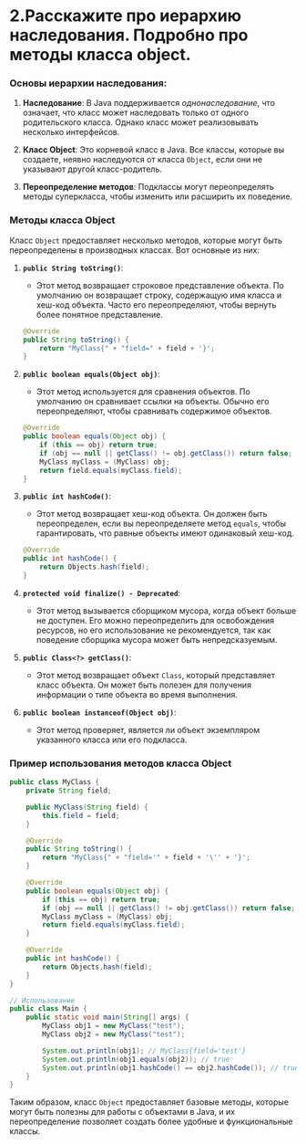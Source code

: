 # 2.Расскажите про иерархию наследования. Подробно про методы класса object.

### Основы иерархии наследования:

1. **Наследование**: В Java поддерживается *однонаследование*, что означает, что класс может наследовать только от одного родительского класса. Однако класс может реализовывать несколько интерфейсов.

2. **Класс Object**: Это корневой класс в Java. Все классы, которые вы создаете, неявно наследуются от класса `Object`, если они не указывают другой класс-родитель.

3. **Переопределение методов**: Подклассы могут переопределять методы суперкласса, чтобы изменить или расширить их поведение.

### Методы класса Object

Класс `Object` предоставляет несколько методов, которые могут быть переопределены в производных классах. Вот основные из них:

1. **`public String toString()`**:
    - Этот метод возвращает строковое представление объекта. По умолчанию он возвращает строку, содержащую имя класса и хеш-код объекта. Часто его переопределяют, чтобы вернуть более понятное представление.

   ```java
   @Override
   public String toString() {
       return "MyClass{" + "field=" + field + '}';
   }
   ```

2. **`public boolean equals(Object obj)`**:
    - Этот метод используется для сравнения объектов. По умолчанию он сравнивает ссылки на объекты. Обычно его переопределяют, чтобы сравнивать содержимое объектов.

   ```java
   @Override
   public boolean equals(Object obj) {
       if (this == obj) return true;
       if (obj == null || getClass() != obj.getClass()) return false;
       MyClass myClass = (MyClass) obj;
       return field.equals(myClass.field);
   }
   ```

3. **`public int hashCode()`**:
    - Этот метод возвращает хеш-код объекта. Он должен быть переопределен, если вы переопределяете метод `equals`, чтобы гарантировать, что равные объекты имеют одинаковый хеш-код.

   ```java
   @Override
   public int hashCode() {
       return Objects.hash(field);
   }
   ```

4. **`protected void finalize() - Deprecated`**:
    - Этот метод вызывается сборщиком мусора, когда объект больше не доступен. Его можно переопределить для освобождения ресурсов, но его использование не рекомендуется, так как поведение сборщика мусора может быть непредсказуемым.

5. **`public Class<?> getClass()`**:
    - Этот метод возвращает объект `Class`, который представляет класс объекта. Он может быть полезен для получения информации о типе объекта во время выполнения.

6. **`public boolean instanceof(Object obj)`**:
    - Этот метод проверяет, является ли объект экземпляром указанного класса или его подкласса.

### Пример использования методов класса Object

```java
public class MyClass {
    private String field;

    public MyClass(String field) {
        this.field = field;
    }

    @Override
    public String toString() {
        return "MyClass{" + "field='" + field + '\'' + '}';
    }

    @Override
    public boolean equals(Object obj) {
        if (this == obj) return true;
        if (obj == null || getClass() != obj.getClass()) return false;
        MyClass myClass = (MyClass) obj;
        return field.equals(myClass.field);
    }

    @Override
    public int hashCode() {
        return Objects.hash(field);
    }
}

// Использование
public class Main {
    public static void main(String[] args) {
        MyClass obj1 = new MyClass("test");
        MyClass obj2 = new MyClass("test");

        System.out.println(obj1); // MyClass{field='test'}
        System.out.println(obj1.equals(obj2)); // true
        System.out.println(obj1.hashCode() == obj2.hashCode()); // true
    }
}
```
Таким образом, класс `Object` предоставляет базовые методы, которые могут быть полезны для работы с объектами в Java, и их переопределение позволяет создать более удобные и функциональные классы.
